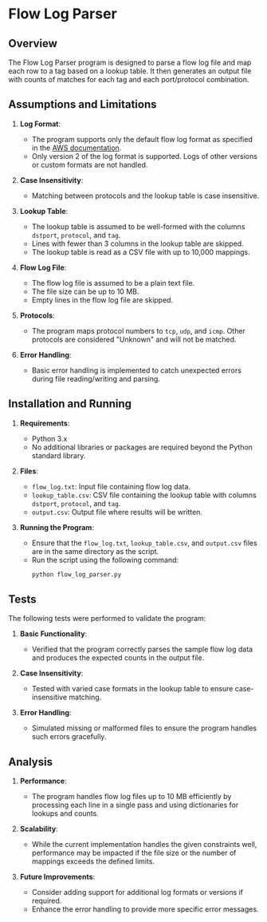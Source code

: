 # Flow Log Parser

## Overview

The Flow Log Parser program is designed to parse a flow log file and map each row to a tag based on a lookup table. It then generates an output file with counts of matches for each tag and each port/protocol combination.

## Assumptions and Limitations

1. **Log Format**:

   - The program supports only the default flow log format as specified in the [AWS documentation](https://docs.aws.amazon.com/vpc/latest/userguide/flow-log-records.html).
   - Only version 2 of the log format is supported. Logs of other versions or custom formats are not handled.

2. **Case Insensitivity**:

   - Matching between protocols and the lookup table is case insensitive.

3. **Lookup Table**:

   - The lookup table is assumed to be well-formed with the columns `dstport`, `protocol`, and `tag`.
   - Lines with fewer than 3 columns in the lookup table are skipped.
   - The lookup table is read as a CSV file with up to 10,000 mappings.

4. **Flow Log File**:

   - The flow log file is assumed to be a plain text file.
   - The file size can be up to 10 MB.
   - Empty lines in the flow log file are skipped.

5. **Protocols**:

   - The program maps protocol numbers to `tcp`, `udp`, and `icmp`. Other protocols are considered "Unknown" and will not be matched.

6. **Error Handling**:
   - Basic error handling is implemented to catch unexpected errors during file reading/writing and parsing.

## Installation and Running

1. **Requirements**:

   - Python 3.x
   - No additional libraries or packages are required beyond the Python standard library.

2. **Files**:

   - `flow_log.txt`: Input file containing flow log data.
   - `lookup_table.csv`: CSV file containing the lookup table with columns `dstport`, `protocol`, and `tag`.
   - `output.csv`: Output file where results will be written.

3. **Running the Program**:
   - Ensure that the `flow_log.txt`, `lookup_table.csv`, and `output.csv` files are in the same directory as the script.
   - Run the script using the following command:
     ```bash
     python flow_log_parser.py
     ```

## Tests

The following tests were performed to validate the program:

1. **Basic Functionality**:

   - Verified that the program correctly parses the sample flow log data and produces the expected counts in the output file.

2. **Case Insensitivity**:

   - Tested with varied case formats in the lookup table to ensure case-insensitive matching.

3. **Error Handling**:
   - Simulated missing or malformed files to ensure the program handles such errors gracefully.

## Analysis

1. **Performance**:

   - The program handles flow log files up to 10 MB efficiently by processing each line in a single pass and using dictionaries for lookups and counts.

2. **Scalability**:

   - While the current implementation handles the given constraints well, performance may be impacted if the file size or the number of mappings exceeds the defined limits.

3. **Future Improvements**:
   - Consider adding support for additional log formats or versions if required.
   - Enhance the error handling to provide more specific error messages.

